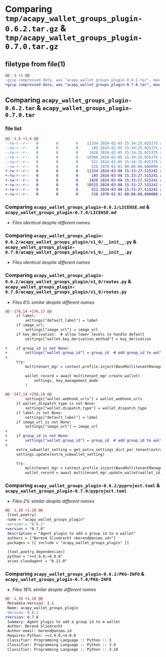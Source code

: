 # Comparing `tmp/acapy_wallet_groups_plugin-0.6.2.tar.gz` & `tmp/acapy_wallet_groups_plugin-0.7.0.tar.gz`

## filetype from file(1)

```diff
@@ -1 +1 @@
-gzip compressed data, was "acapy_wallet_groups_plugin-0.6.2.tar", max compression
+gzip compressed data, was "acapy_wallet_groups_plugin-0.7.0.tar", max compression
```

## Comparing `acapy_wallet_groups_plugin-0.6.2.tar` & `acapy_wallet_groups_plugin-0.7.0.tar`

### file list

```diff
@@ -1,6 +1,6 @@
--rw-r--r--   0        0        0    11334 2024-02-05 15:34:25.025375 acapy_wallet_groups_plugin-0.6.2/LICENSE.md
--rw-r--r--   0        0        0      195 2024-02-05 15:34:25.025375 acapy_wallet_groups_plugin-0.6.2/acapy_wallet_groups_plugin/definition.py
--rw-r--r--   0        0        0     1420 2024-02-05 15:34:25.025375 acapy_wallet_groups_plugin-0.6.2/acapy_wallet_groups_plugin/v1_0/__init__.py
--rw-r--r--   0        0        0    10300 2024-02-05 15:34:25.025375 acapy_wallet_groups_plugin-0.6.2/acapy_wallet_groups_plugin/v1_0/routes.py
--rw-r--r--   0        0        0      522 2024-02-05 15:34:25.025375 acapy_wallet_groups_plugin-0.6.2/pyproject.toml
--rw-r--r--   0        0        0      538 1970-01-01 00:00:00.000000 acapy_wallet_groups_plugin-0.6.2/PKG-INFO
+-rw-r--r--   0        0        0    11334 2024-03-08 15:33:27.515241 acapy_wallet_groups_plugin-0.7.0/LICENSE.md
+-rw-r--r--   0        0        0      195 2024-03-08 15:33:27.515241 acapy_wallet_groups_plugin-0.7.0/acapy_wallet_groups_plugin/definition.py
+-rw-r--r--   0        0        0     1420 2024-03-08 15:33:27.515241 acapy_wallet_groups_plugin-0.7.0/acapy_wallet_groups_plugin/v1_0/__init__.py
+-rw-r--r--   0        0        0    10525 2024-03-08 15:33:27.515241 acapy_wallet_groups_plugin-0.7.0/acapy_wallet_groups_plugin/v1_0/routes.py
+-rw-r--r--   0        0        0      522 2024-03-08 15:33:27.515241 acapy_wallet_groups_plugin-0.7.0/pyproject.toml
+-rw-r--r--   0        0        0      538 1970-01-01 00:00:00.000000 acapy_wallet_groups_plugin-0.7.0/PKG-INFO
```

### Comparing `acapy_wallet_groups_plugin-0.6.2/LICENSE.md` & `acapy_wallet_groups_plugin-0.7.0/LICENSE.md`

 * *Files identical despite different names*

### Comparing `acapy_wallet_groups_plugin-0.6.2/acapy_wallet_groups_plugin/v1_0/__init__.py` & `acapy_wallet_groups_plugin-0.7.0/acapy_wallet_groups_plugin/v1_0/__init__.py`

 * *Files identical despite different names*

### Comparing `acapy_wallet_groups_plugin-0.6.2/acapy_wallet_groups_plugin/v1_0/routes.py` & `acapy_wallet_groups_plugin-0.7.0/acapy_wallet_groups_plugin/v1_0/routes.py`

 * *Files 6% similar despite different names*

```diff
@@ -176,14 +176,17 @@
     if label:
         settings["default_label"] = label
     if image_url:
         settings["image_url"] = image_url
     if key_derivation:  # allow lower levels to handle default
         settings["wallet.key_derivation_method"] = key_derivation
 
+    if group_id is not None:
+        settings["wallet.group_id"] = group_id  # add group_id to wallet settings
+
     try:
         multitenant_mgr = context.profile.inject(BaseMultitenantManager)
 
         wallet_record = await multitenant_mgr.create_wallet(
             settings, key_management_mode
         )
 
@@ -247,14 +250,18 @@
         settings["wallet.webhook_urls"] = wallet_webhook_urls
     if wallet_dispatch_type is not None:
         settings["wallet.dispatch_type"] = wallet_dispatch_type
     if label is not None:
         settings["default_label"] = label
     if image_url is not None:
         settings["image_url"] = image_url
+
+    if group_id is not None:
+        settings["wallet.group_id"] = group_id  # add group_id to wallet settings
+
     extra_subwallet_setting = get_extra_settings_dict_per_tenant(extra_settings)
     settings.update(extra_subwallet_setting)
 
     try:
         multitenant_mgr = context.profile.inject(BaseMultitenantManager)
         wallet_record = await multitenant_mgr.update_wallet(wallet_id, settings)
```

### Comparing `acapy_wallet_groups_plugin-0.6.2/pyproject.toml` & `acapy_wallet_groups_plugin-0.7.0/pyproject.toml`

 * *Files 2% similar despite different names*

```diff
@@ -1,10 +1,10 @@
 [tool.poetry]
 name = "acapy_wallet_groups_plugin"
-version = "0.6.2"
+version = "0.7.0"
 description = "Agent plugin to add a group id to a wallet"
 authors = ["Berend Sliedrecht <berend@animo.id>"]
 packages = [{ include = "acapy_wallet_groups_plugin" }]
 
 [tool.poetry.dependencies]
 python = ">=3.9.0,<4.0.0"
 aries-cloudagent = "0.11.0"
```

### Comparing `acapy_wallet_groups_plugin-0.6.2/PKG-INFO` & `acapy_wallet_groups_plugin-0.7.0/PKG-INFO`

 * *Files 18% similar despite different names*

```diff
@@ -1,10 +1,10 @@
 Metadata-Version: 2.1
 Name: acapy_wallet_groups_plugin
-Version: 0.6.2
+Version: 0.7.0
 Summary: Agent plugin to add a group id to a wallet
 Author: Berend Sliedrecht
 Author-email: berend@animo.id
 Requires-Python: >=3.9.0,<4.0.0
 Classifier: Programming Language :: Python :: 3
 Classifier: Programming Language :: Python :: 3.9
 Classifier: Programming Language :: Python :: 3.10
```

